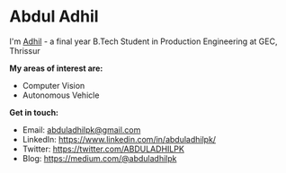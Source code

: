 <h1 align="left">Abdul Adhil</h1>

I'm [Adhil](https://adhil.metainc.in) - a final year B.Tech Student in Production Engineering at GEC, Thrissur


**My areas of interest are:**

 - Computer Vision
 - Autonomous Vehicle


**Get in touch:** 

 - Email: [abduladhilpk@gmail.com](mailto:abduladhilpk@gmail.com)
 - LinkedIn: https://www.linkedin.com/in/abduladhilpk/
 - Twitter: https://twitter.com/ABDULADHILPK
 - Blog: https://medium.com/@abduladhilpk



